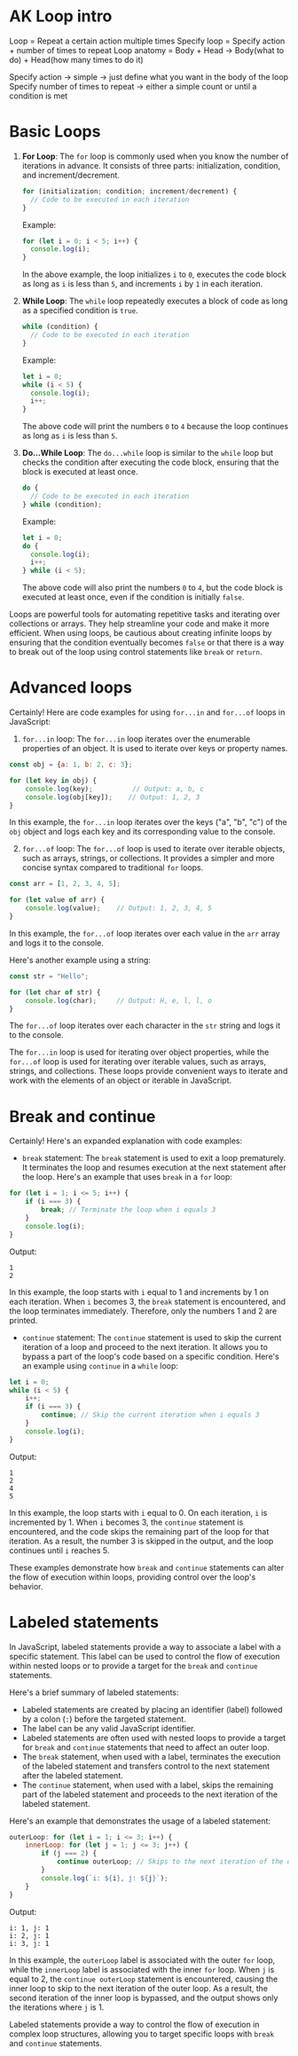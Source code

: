 # AK Loop intro
Loop = Repeat a certain action multiple times
Specify loop = Specify action + number of times to repeat
Loop anatomy = Body + Head -> Body(what to do) + Head(how many times to do it)

Specify action -> simple -> just define what you want in the body of the loop
Specify number of times to repeat -> either a simple count or until a condition is met

# Basic Loops

1. **For Loop**: The `for` loop is commonly used when you know the number of iterations in advance. It consists of three
   parts: initialization, condition, and increment/decrement.

   ```javascript
   for (initialization; condition; increment/decrement) {
     // Code to be executed in each iteration
   }
   ```

   Example:

   ```javascript
   for (let i = 0; i < 5; i++) {
     console.log(i);
   }
   ```

   In the above example, the loop initializes `i` to `0`, executes the code block as long as `i` is less than `5`, and
   increments `i` by `1` in each iteration.

2. **While Loop**: The `while` loop repeatedly executes a block of code as long as a specified condition is `true`.

   ```javascript
   while (condition) {
     // Code to be executed in each iteration
   }
   ```

   Example:

   ```javascript
   let i = 0;
   while (i < 5) {
     console.log(i);
     i++;
   }
   ```

   The above code will print the numbers `0` to `4` because the loop continues as long as `i` is less than `5`.

3. **Do...While Loop**: The `do...while` loop is similar to the `while` loop but checks the condition after executing
   the code block, ensuring that the block is executed at least once.

   ```javascript
   do {
     // Code to be executed in each iteration
   } while (condition);
   ```

   Example:

   ```javascript
   let i = 0;
   do {
     console.log(i);
     i++;
   } while (i < 5);
   ```

   The above code will also print the numbers `0` to `4`, but the code block is executed at least once, even if the
   condition is initially `false`.

Loops are powerful tools for automating repetitive tasks and iterating over collections or arrays. They help streamline
your code and make it more efficient. When using loops, be cautious about creating infinite loops by ensuring that the
condition eventually becomes `false` or that there is a way to break out of the loop using control statements
like `break` or `return`.

# Advanced loops

Certainly! Here are code examples for using `for...in` and `for...of` loops in JavaScript:

1. `for...in` loop:
   The `for...in` loop iterates over the enumerable properties of an object. It is used to iterate over keys or property
   names.

```javascript
const obj = {a: 1, b: 2, c: 3};

for (let key in obj) {
    console.log(key);          // Output: a, b, c
    console.log(obj[key]);    // Output: 1, 2, 3
}
```

In this example, the `for...in` loop iterates over the keys ("a", "b", "c") of the `obj` object and logs each key and
its corresponding value to the console.

2. `for...of` loop:
   The `for...of` loop is used to iterate over iterable objects, such as arrays, strings, or collections. It provides a
   simpler and more concise syntax compared to traditional `for` loops.

```javascript
const arr = [1, 2, 3, 4, 5];

for (let value of arr) {
    console.log(value);    // Output: 1, 2, 3, 4, 5
}
```

In this example, the `for...of` loop iterates over each value in the `arr` array and logs it to the console.

Here's another example using a string:

```javascript
const str = "Hello";

for (let char of str) {
    console.log(char);     // Output: H, e, l, l, o
}
```

The `for...of` loop iterates over each character in the `str` string and logs it to the console.

The `for...in` loop is used for iterating over object properties, while the `for...of` loop is used for iterating over
iterable values, such as arrays, strings, and collections. These loops provide convenient ways to iterate and work with
the elements of an object or iterable in JavaScript.

# Break and continue

Certainly! Here's an expanded explanation with code examples:

- `break` statement:
  The `break` statement is used to exit a loop prematurely. It terminates the loop and resumes execution at the next
  statement after the loop. Here's an example that uses `break` in a `for` loop:

```javascript
for (let i = 1; i <= 5; i++) {
    if (i === 3) {
        break; // Terminate the loop when i equals 3
    }
    console.log(i);
}
```

Output:

```
1
2
```

In this example, the loop starts with `i` equal to 1 and increments by 1 on each iteration. When `i` becomes 3,
the `break` statement is encountered, and the loop terminates immediately. Therefore, only the numbers 1 and 2 are
printed.

- `continue` statement:
  The `continue` statement is used to skip the current iteration of a loop and proceed to the next iteration. It allows
  you to bypass a part of the loop's code based on a specific condition. Here's an example using `continue` in a `while`
  loop:

```javascript
let i = 0;
while (i < 5) {
    i++;
    if (i === 3) {
        continue; // Skip the current iteration when i equals 3
    }
    console.log(i);
}
```

Output:

```
1
2
4
5
```

In this example, the loop starts with `i` equal to 0. On each iteration, `i` is incremented by 1. When `i` becomes 3,
the `continue` statement is encountered, and the code skips the remaining part of the loop for that iteration. As a
result, the number 3 is skipped in the output, and the loop continues until `i` reaches 5.

These examples demonstrate how `break` and `continue` statements can alter the flow of execution within loops, providing
control over the loop's behavior.

# Labeled statements

In JavaScript, labeled statements provide a way to associate a label with a specific statement. This label can be used
to control the flow of execution within nested loops or to provide a target for the `break` and `continue` statements.

Here's a brief summary of labeled statements:

- Labeled statements are created by placing an identifier (label) followed by a colon (`:`) before the targeted
  statement.
- The label can be any valid JavaScript identifier.
- Labeled statements are often used with nested loops to provide a target for `break` and `continue` statements that
  need to affect an outer loop.
- The `break` statement, when used with a label, terminates the execution of the labeled statement and transfers control
  to the next statement after the labeled statement.
- The `continue` statement, when used with a label, skips the remaining part of the labeled statement and proceeds to
  the next iteration of the labeled statement.

Here's an example that demonstrates the usage of a labeled statement:

```javascript
outerLoop: for (let i = 1; i <= 3; i++) {
    innerLoop: for (let j = 1; j <= 3; j++) {
        if (j === 2) {
            continue outerLoop; // Skips to the next iteration of the outer loop
        }
        console.log(`i: ${i}, j: ${j}`);
    }
}
```

Output:

```
i: 1, j: 1
i: 2, j: 1
i: 3, j: 1
```

In this example, the `outerLoop` label is associated with the outer `for` loop, while the `innerLoop` label is
associated with the inner `for` loop. When `j` is equal to 2, the `continue outerLoop` statement is encountered, causing
the inner loop to skip to the next iteration of the outer loop. As a result, the second iteration of the inner loop is
bypassed, and the output shows only the iterations where `j` is 1.

Labeled statements provide a way to control the flow of execution in complex loop structures, allowing you to target
specific loops with `break` and `continue` statements.